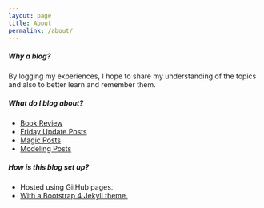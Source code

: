 ```yaml
---
layout: page
title: About
permalink: /about/
---
```


##### Why a blog?
By logging my experiences, I hope to share my understanding of the topics and also to better learn and remember them.

##### What do I blog about?
- [Book Review](/book-reviews/)
- [Friday Update Posts](/friday/)
- [Magic Posts](/magic/)
- [Modeling Posts](/modeling/)

##### How is this blog set up?
- Hosted using GitHub pages.
- [With a Bootstrap 4 Jekyll theme.](https://nicolas-van.github.io/bootstrap-4-github-pages/)
